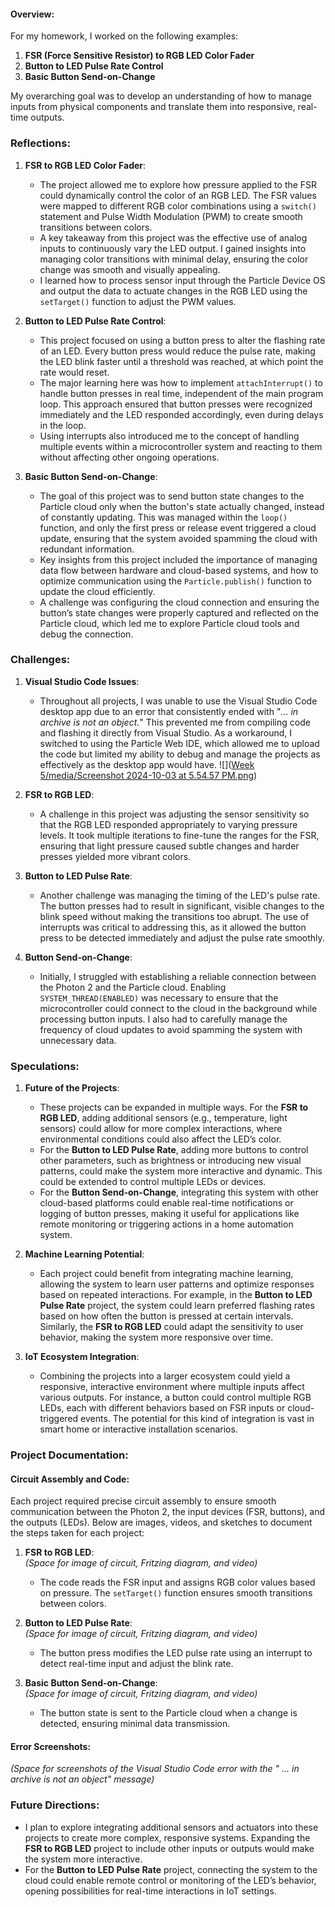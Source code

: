 #### Overview:
For my homework, I worked on the following examples:
1. **FSR (Force Sensitive Resistor) to RGB LED Color Fader**
2. **Button to LED Pulse Rate Control**
3. **Basic Button Send-on-Change**

My overarching goal was to develop an understanding of how to manage inputs from physical components and translate them into responsive, real-time outputs.


### Reflections:

1. **FSR to RGB LED Color Fader**:
   - The project allowed me to explore how pressure applied to the FSR could dynamically control the color of an RGB LED. The FSR values were mapped to different RGB color combinations using a `switch()` statement and Pulse Width Modulation (PWM) to create smooth transitions between colors.
   - A key takeaway from this project was the effective use of analog inputs to continuously vary the LED output. I gained insights into managing color transitions with minimal delay, ensuring the color change was smooth and visually appealing.
   - I learned how to process sensor input through the Particle Device OS and output the data to actuate changes in the RGB LED using the `setTarget()` function to adjust the PWM values.

2. **Button to LED Pulse Rate Control**:
   - This project focused on using a button press to alter the flashing rate of an LED. Every button press would reduce the pulse rate, making the LED blink faster until a threshold was reached, at which point the rate would reset.
   - The major learning here was how to implement `attachInterrupt()` to handle button presses in real time, independent of the main program loop. This approach ensured that button presses were recognized immediately and the LED responded accordingly, even during delays in the loop.
   - Using interrupts also introduced me to the concept of handling multiple events within a microcontroller system and reacting to them without affecting other ongoing operations.

3. **Basic Button Send-on-Change**:
   - The goal of this project was to send button state changes to the Particle cloud only when the button's state actually changed, instead of constantly updating. This was managed within the `loop()` function, and only the first press or release event triggered a cloud update, ensuring that the system avoided spamming the cloud with redundant information.
   - Key insights from this project included the importance of managing data flow between hardware and cloud-based systems, and how to optimize communication using the `Particle.publish()` function to update the cloud efficiently.
   - A challenge was configuring the cloud connection and ensuring the button’s state changes were properly captured and reflected on the Particle cloud, which led me to explore Particle cloud tools and debug the connection.


### Challenges:

1. **Visual Studio Code Issues**:
   - Throughout all projects, I was unable to use the Visual Studio Code desktop app due to an error that consistently ended with "*... in archive is not an object.*" This prevented me from compiling code and flashing it directly from Visual Studio. As a workaround, I switched to using the Particle Web IDE, which allowed me to upload the code but limited my ability to debug and manage the projects as effectively as the desktop app would have. 
     ![]([Week 5/media/Screenshot 2024-10-03 at 5.54.57 PM.png](https://github.com/Berkeley-MDes/tdf-fa24-Alphaam/blob/main/Week%205/media/Screenshot%202024-10-03%20at%205.54.57%20PM.png))

2. **FSR to RGB LED**:
   - A challenge in this project was adjusting the sensor sensitivity so that the RGB LED responded appropriately to varying pressure levels. It took multiple iterations to fine-tune the ranges for the FSR, ensuring that light pressure caused subtle changes and harder presses yielded more vibrant colors.

3. **Button to LED Pulse Rate**:
   - Another challenge was managing the timing of the LED's pulse rate. The button presses had to result in significant, visible changes to the blink speed without making the transitions too abrupt. The use of interrupts was critical to addressing this, as it allowed the button press to be detected immediately and adjust the pulse rate smoothly.

4. **Button Send-on-Change**:
   - Initially, I struggled with establishing a reliable connection between the Photon 2 and the Particle cloud. Enabling `SYSTEM_THREAD(ENABLED)` was necessary to ensure that the microcontroller could connect to the cloud in the background while processing button inputs. I also had to carefully manage the frequency of cloud updates to avoid spamming the system with unnecessary data.


### Speculations:

1. **Future of the Projects**:
   - These projects can be expanded in multiple ways. For the **FSR to RGB LED**, adding additional sensors (e.g., temperature, light sensors) could allow for more complex interactions, where environmental conditions could also affect the LED’s color.
   - For the **Button to LED Pulse Rate**, adding more buttons to control other parameters, such as brightness or introducing new visual patterns, could make the system more interactive and dynamic. This could be extended to control multiple LEDs or devices.
   - For the **Button Send-on-Change**, integrating this system with other cloud-based platforms could enable real-time notifications or logging of button presses, making it useful for applications like remote monitoring or triggering actions in a home automation system.

2. **Machine Learning Potential**:
   - Each project could benefit from integrating machine learning, allowing the system to learn user patterns and optimize responses based on repeated interactions. For example, in the **Button to LED Pulse Rate** project, the system could learn preferred flashing rates based on how often the button is pressed at certain intervals. Similarly, the **FSR to RGB LED** could adapt the sensitivity to user behavior, making the system more responsive over time.

3. **IoT Ecosystem Integration**:
   - Combining the projects into a larger ecosystem could yield a responsive, interactive environment where multiple inputs affect various outputs. For instance, a button could control multiple RGB LEDs, each with different behaviors based on FSR inputs or cloud-triggered events. The potential for this kind of integration is vast in smart home or interactive installation scenarios.


### Project Documentation:

#### Circuit Assembly and Code:
Each project required precise circuit assembly to ensure smooth communication between the Photon 2, the input devices (FSR, buttons), and the outputs (LEDs). Below are images, videos, and sketches to document the steps taken for each project:

1. **FSR to RGB LED**:  
   *(Space for image of circuit, Fritzing diagram, and video)*  
   
   - The code reads the FSR input and assigns RGB color values based on pressure. The `setTarget()` function ensures smooth transitions between colors.
   
2. **Button to LED Pulse Rate**:  
   *(Space for image of circuit, Fritzing diagram, and video)*  
   
   - The button press modifies the LED pulse rate using an interrupt to detect real-time input and adjust the blink rate.
   
3. **Basic Button Send-on-Change**:  
   *(Space for image of circuit, Fritzing diagram, and video)*  
   
   - The button state is sent to the Particle cloud when a change is detected, ensuring minimal data transmission.

#### Error Screenshots:  
*(Space for screenshots of the Visual Studio Code error with the " ... in archive is not an object" message)*


### Future Directions:
- I plan to explore integrating additional sensors and actuators into these projects to create more complex, responsive systems. Expanding the **FSR to RGB LED** project to include other inputs or outputs would make the system more interactive.
- For the **Button to LED Pulse Rate** project, connecting the system to the cloud could enable remote control or monitoring of the LED’s behavior, opening possibilities for real-time interactions in IoT settings.
